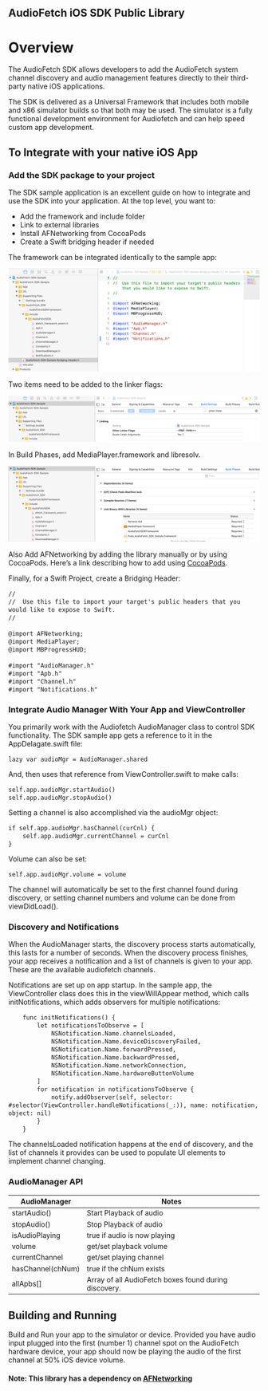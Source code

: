 
## AudioFetch iOS SDK Public Library 

# Overview
The AudioFetch SDK allows developers to add the AudioFetch system channel discovery and audio management features directly to their third- party native iOS applications.

The SDK is delivered as a Universal Framework that includes both mobile and x86 simulator builds so that both may be used. The simulator is a fully functional development environment for Audiofetch and can help speed custom app development.

## To Integrate with your native iOS App
### Add the SDK package to your project

The SDK sample application is an excellent guide on how to integrate and use the SDK into your application. At the top level, you want to:

- Add the framework and include folder
- Link to external libraries
- Install AFNetworking from CocoaPods
- Create a Swift bridging header if needed

The framework can be integrated identically to the sample app:

![Xcode Integration](docs/xcodeIntegration.png)

Two items need to be added to the linker flags:

![Linker Flags](docs/linkerFlags.png)

In Build Phases, add MediaPlayer.framework and libresolv. 

![Build Phases](docs/linkWithBinary.png)

Also Add AFNetworking by adding the library manually or by using CocoaPods. Here’s a link describing how to add using [CocoaPods](https://cocoapods.org/pods/AFNetworking).

Finally, for a Swift Project, create a Bridging Header:

````
//
//  Use this file to import your target's public headers that you would like to expose to Swift.
//

@import AFNetworking;
@import MediaPlayer;
@import MBProgressHUD;

#import "AudioManager.h"
#import "Apb.h"
#import "Channel.h"
#import "Notifications.h"
````

### Integrate Audio Manager With Your App and ViewController

You primarily work with the Audiofetch AudioManager class to control SDK functionality. The SDK sample app gets a reference to it in the AppDelagate.swift file:

    lazy var audioMgr = AudioManager.shared


And, then uses that reference from ViewController.swift to make calls:

    self.app.audioMgr.startAudio()
    self.app.audioMgr.stopAudio()

Setting a channel is also accomplished via the audioMgr object:

    if self.app.audioMgr.hasChannel(curCnl) {
        self.app.audioMgr.currentChannel = curCnl
    }

Volume can also be set:

    self.app.audioMgr.volume = volume

The channel will automatically be set to the first channel found during discovery, or setting channel numbers and volume can be done from viewDidLoad().


### Discovery and Notifications

When the AudioManager starts, the discovery process starts automatically, this lasts for a number of seconds. When the discovery process finishes, your app receives a notification and a list of channels is given to your app. These are the available audiofetch channels.

Notifications are set up on app startup. In the sample app, the ViewController class does this in the viewWillAppear method, which calls initNotifications, which adds observers for multiple notifications:

````
    func initNotifications() {
        let notificationsToObserve = [
            NSNotification.Name.channelsLoaded,
            NSNotification.Name.deviceDiscoveryFailed,
            NSNotification.Name.forwardPressed,
            NSNotification.Name.backwardPressed,
            NSNotification.Name.networkConnection,
            NSNotification.Name.hardwareButtonVolume
        ]
        for notification in notificationsToObserve {
            notify.addObserver(self, selector: #selector(ViewController.handleNotifications(_:)), name: notification, object: nil)
        }
    }
````

The channelsLoaded notification happens at the end of discovery, and the list of channels it provides can be used to populate UI elements to implement channel changing.



### AudioManager API

| AudioManager | Notes |
| ------------ | ----- |
| startAudio() | Start Playback of audio |
| stopAudio() | Stop Playback of audio |
| isAudioPlaying | true if audio is now playing |
| volume | get/set playback volume |
| currentChannel | get/set playing channel |
| hasChannel(chNum) | true if the chNum exists | 
| allApbs[] | Array of all AudioFetch boxes found during discovery. |


## Building and Running

Build and Run your app to the simulator or device. Provided you have audio input plugged into the first (number 1) channel spot on the AudioFetch hardware device, your app should now be playing the audio of the first channel at 50% iOS device volume.

#### Note: This library has a dependency on [AFNetworking](https://cocoapods.org/pods/AFNetworking)




